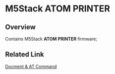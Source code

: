 # M5Stack ATOM PRINTER

## Overview

Contains M5Stack **ATOM PRINTER** firmware;

## Related Link

[Docment & AT Command](https://docs.m5stack.com/en/atom/atom_printer)

